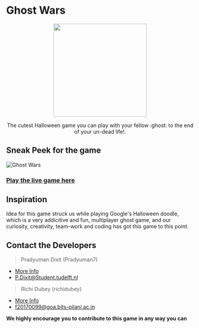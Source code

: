 # Ghost Wars

 
<p align="center">
  <img width="250" height="250" src="https://user-images.githubusercontent.com/41565823/51026046-f1a1de00-158d-11e9-9f07-30de3630b50a.gif">
</p>

<p align="center">
  The cutest Halloween game you can play with your fellow :ghost: to the end of your un-dead life!.
</p>

## Sneak Peek for the game

![Ghost Wars](https://user-images.githubusercontent.com/45059787/50740511-7fd83600-1215-11e9-889d-9fda90e974ed.png)

### [Play the live game here](https://ghost-wars.herokuapp.com)


## Inspiration
Idea for this game struck us while playing Google's Halloween doodle, which is a very addicitive and fun, multiplayer ghost game, and our curiosity, creativity, team-work and coding has got this game to this point. 


## Contact the Developers
   > Pradyuman Dixit (Pradyuman7)
   - [More Info](https://Pradyuman7.github.io)
   - P.Dixit@Student.tudelft.nl

   > Richi Dubey (richidubey)    
   - [More Info](https://365arts.me)
   - f20170099@goa.bits-pilani.ac.in
   
**We highly encourage you to contribute to this game in any way you can**
